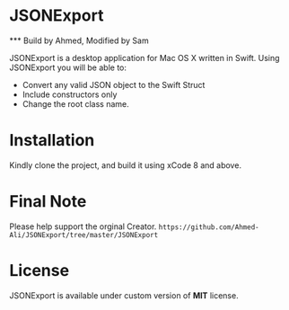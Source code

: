 JSONExport 
==========
*** Build by Ahmed, Modified by Sam

JSONExport is a desktop application for Mac OS X written in Swift. 
Using JSONExport you will be able to:
* Convert any valid JSON object to the Swift Struct
* Include constructors only
* Change the root class name.

Installation
========================
Kindly clone the project, and build it using xCode 8 and above.


Final Note
========================
Please help support the orginal Creator. `https://github.com/Ahmed-Ali/JSONExport/tree/master/JSONExport`

License
========================
JSONExport is available under custom version of **MIT** license.
